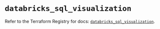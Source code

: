 # `databricks_sql_visualization`

Refer to the Terraform Registry for docs: [`databricks_sql_visualization`](https://registry.terraform.io/providers/databricks/databricks/1.57.0/docs/resources/sql_visualization).
